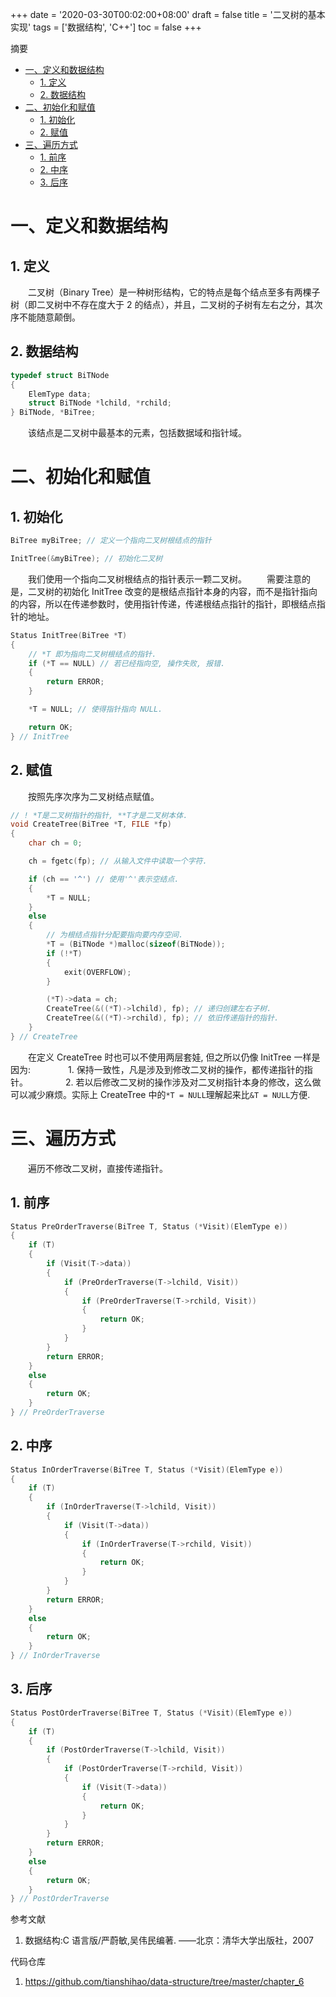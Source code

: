 +++
date = '2020-03-30T00:02:00+08:00'
draft = false
title = '二叉树的基本实现'
tags = ['数据结构', 'C++']
toc = false
+++

摘要

- [一、定义和数据结构](#一定义和数据结构)
  - [1. 定义](#1-定义)
  - [2. 数据结构](#2-数据结构)
- [二、初始化和赋值](#二初始化和赋值)
  - [1. 初始化](#1-初始化)
  - [2. 赋值](#2-赋值)
- [三、遍历方式](#三遍历方式)
  - [1. 前序](#1-前序)
  - [2. 中序](#2-中序)
  - [3. 后序](#3-后序)

# 一、定义和数据结构

## 1. 定义

&emsp;&emsp;二叉树（Binary Tree）是一种树形结构，它的特点是每个结点至多有两棵子树（即二叉树中不存在度大于 2 的结点），并且，二叉树的子树有左右之分，其次序不能随意颠倒。

## 2. 数据结构

```c
typedef struct BiTNode
{
    ElemType data;
    struct BiTNode *lchild, *rchild;
} BiTNode, *BiTree;
```

&emsp;&emsp;该结点是二叉树中最基本的元素，包括数据域和指针域。

# 二、初始化和赋值

## 1. 初始化

```c
BiTree myBiTree; // 定义一个指向二叉树根结点的指针

InitTree(&myBiTree); // 初始化二叉树
```

&emsp;&emsp;我们使用一个指向二叉树根结点的指针表示一颗二叉树。
&emsp;&emsp;需要注意的是，二叉树的初始化 InitTree 改变的是根结点指针本身的内容，而不是指针指向的内容，所以在传递参数时，使用指针传递，传递根结点指针的指针，即根结点指针的地址。

```c
Status InitTree(BiTree *T)
{
    // *T 即为指向二叉树根结点的指针.
    if (*T == NULL) // 若已经指向空, 操作失败, 报错.
    {
        return ERROR;
    }

    *T = NULL; // 使得指针指向 NULL.

    return OK;
} // InitTree
```

## 2. 赋值

&emsp;&emsp;按照先序次序为二叉树结点赋值。

```c
// ! *T是二叉树指针的指针, **T才是二叉树本体.
void CreateTree(BiTree *T, FILE *fp)
{
    char ch = 0;

    ch = fgetc(fp); // 从输入文件中读取一个字符.

    if (ch == '^') // 使用'^'表示空结点.
    {
        *T = NULL;
    }
    else
    {
        // 为根结点指针分配要指向要内存空间.
        *T = (BiTNode *)malloc(sizeof(BiTNode));
        if (!*T)
        {
            exit(OVERFLOW);
        }

        (*T)->data = ch;
        CreateTree(&((*T)->lchild), fp); // 递归创建左右子树.
        CreateTree(&((*T)->rchild), fp); // 依旧传递指针的指针.
    }
} // CreateTree
```

&emsp;&emsp;在定义 CreateTree 时也可以不使用两层套娃, 但之所以仍像 InitTree 一样是因为:
&emsp;&emsp;&emsp;&emsp;1. 保持一致性，凡是涉及到修改二叉树的操作，都传递指针的指针。
&emsp;&emsp;&emsp;&emsp;2. 若以后修改二叉树的操作涉及对二叉树指针本身的修改，这么做可以减少麻烦。实际上 CreateTree 中的`*T = NULL`理解起来比`&T = NULL`方便.

# 三、遍历方式

&emsp;&emsp;遍历不修改二叉树，直接传递指针。

## 1. 前序

```c
Status PreOrderTraverse(BiTree T, Status (*Visit)(ElemType e))
{
    if (T)
    {
        if (Visit(T->data))
        {
            if (PreOrderTraverse(T->lchild, Visit))
            {
                if (PreOrderTraverse(T->rchild, Visit))
                {
                    return OK;
                }
            }
        }
        return ERROR;
    }
    else
    {
        return OK;
    }
} // PreOrderTraverse
```

## 2. 中序

```c
Status InOrderTraverse(BiTree T, Status (*Visit)(ElemType e))
{
    if (T)
    {
        if (InOrderTraverse(T->lchild, Visit))
        {
            if (Visit(T->data))
            {
                if (InOrderTraverse(T->rchild, Visit))
                {
                    return OK;
                }
            }
        }
        return ERROR;
    }
    else
    {
        return OK;
    }
} // InOrderTraverse
```

## 3. 后序

```c
Status PostOrderTraverse(BiTree T, Status (*Visit)(ElemType e))
{
    if (T)
    {
        if (PostOrderTraverse(T->lchild, Visit))
        {
            if (PostOrderTraverse(T->rchild, Visit))
            {
                if (Visit(T->data))
                {
                    return OK;
                }
            }
        }
        return ERROR;
    }
    else
    {
        return OK;
    }
} // PostOrderTraverse
```

参考文献

1. 数据结构:C 语言版/严蔚敏,吴伟民编著. ——北京：清华大学出版社，2007

代码仓库

1. https://github.com/tianshihao/data-structure/tree/master/chapter_6
